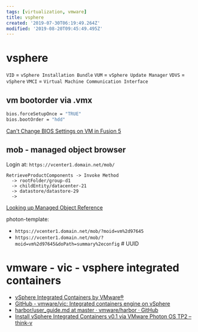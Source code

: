 ```yaml
---
tags: [virtualization, vmware]
title: vsphere
created: '2019-07-30T06:19:49.264Z'
modified: '2019-08-20T09:45:49.495Z'
---
```


# vsphere

`VID`  = `vSphere Installation Bundle`
`VUM`  = `vSphere Update Manager`
`VDVS` = `vSphere`
`VMCI` = `Virtual Machine Communication Interface`

## vm bootorder via .vmx
```sh
bios.forceSetupOnce = "TRUE"
bios.bootOrder = "hdd"
```
[Can't Change BIOS Settings on VM in Fusion 5](https://www.eager0.com/2013/02/cant-change-bios-settings-on-vm-in.html)


## mob - managed object browser

Login at: `https://vcenter1.domain.net/mob/`

```
RetrieveProductComponents -> Invoke Method 
  -> rootFolder/group-d1
  -> childEntity/datacenter-21
  -> datastore/datastore-29
  -> 
```
[Looking up Managed Object Reference](https://kb.vmware.com/s/article/1017126)

photon-template: 
- `https://vcenter1.domain.net/mob/?moid=vm%2d97645`
- `https://vcenter1.domain.net/mob/?moid=vm%2d97645&doPath=summary%2econfig` # UUID

# vmware - vic - vsphere integrated containers
- [vSphere Integrated Containers by VMware®](https://vmware.github.io/vic-product/)
- [GitHub - vmware/vic: Integrated containers engine on vSphere](https://github.com/vmware/vic#project-status)
- [harbor/user_guide.md at master · vmware/harbor · GitHub](https://github.com/vmware/harbor/blob/master/docs/user_guide.md)
- [Install vSphere Integrated Containers v0.1 via VMware Photon OS TP2 – think-v](http://blog.think-v.com/?p=3649)
